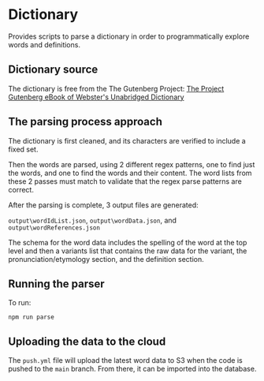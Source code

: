 # Dictionary

Provides scripts to parse a dictionary in order to programmatically explore words and definitions.

## Dictionary source

The dictionary is free from the The Gutenberg Project: [The Project Gutenberg eBook of Webster's Unabridged Dictionary](https://www.gutenberg.org/cache/epub/29765/pg29765.txt)

## The parsing process approach

The dictionary is first cleaned, and its characters are verified to include a fixed set.

Then the words are parsed, using 2 different regex patterns, one to find just the words, and one to find the words and their content.  The word lists from these 2 passes must match to validate that the regex parse patterns are correct.

After the parsing is complete, 3 output files are generated:

`output\wordIdList.json`, `output\wordData.json`, and `output\wordReferences.json`

The schema for the word data includes the spelling of the word at the top level and then a variants list that contains the raw data for the variant, the pronunciation/etymology section, and the definition section. 

## Running the parser

To run:

`npm run parse`

## Uploading the data to the cloud

The `push.yml` file will upload the latest word data to S3 when the code is pushed to the `main` branch.  From there, it can be imported into the database.
